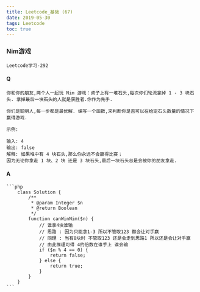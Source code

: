 ```yaml
---
title: Leetcode_基础 (67)
date: 2019-05-30
tags: Leetcode
toc: true
---
```


### Nim游戏
    Leetcode学习-292

<!-- more -->

#### Q
    你和你的朋友,两个人一起玩 Nim 游戏：桌子上有一堆石头,每次你们轮流拿掉 1 - 3 块石头. 拿掉最后一块石头的人就是获胜者.你作为先手.

    你们是聪明人,每一步都是最优解. 编写一个函数,来判断你是否可以在给定石头数量的情况下赢得游戏.

    示例:

    输入: 4
    输出: false 
    解释: 如果堆中有 4 块石头,那么你永远不会赢得比赛；
    因为无论你拿走 1 块、2 块 还是 3 块石头,最后一块石头总是会被你的朋友拿走.

#### A
    ```php
        class Solution {
            /**
             * @param Integer $n
             * @return Boolean
             */
            function canWinNim($n) {
                // 谁拿4块谁输
                // 思路 : 因为只能拿1-3 所以不管取123 都会让对手赢
                // 同理 : 当有8块时 不管取123 还是会走到思路1 所以还是会让对手赢
                // 由此推理可得 4的倍数在谁手上 谁会输
                if ($n % 4 == 0) {
                    return false;
                } else {
                    return true;
                }
            }
        }
    ```
